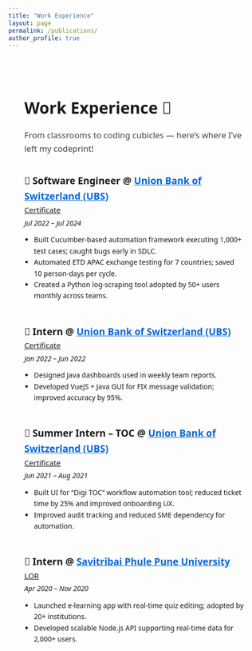 ```yaml
---
title: "Work Experience"
layout: page
permalink: /publications/
author_profile: true
---
```


<div style="max-width: 900px; margin: auto; padding: 2rem; font-family: system-ui, sans-serif; line-height: 1.6;">

  <h1 style="font-size: 2rem; margin-bottom: 0.5rem;">Work Experience 💼</h1>
  <p style="font-size: 1.05rem; color: #444; margin-bottom: 2.2rem;">
    From classrooms to coding cubicles — here’s where I’ve left my codeprint!
  </p>

  <!-- SDE -->
  <div style="margin-bottom: 2.8rem;">
    <div style="display: flex; justify-content: space-between; align-items: baseline; flex-wrap: wrap;">
      <h3 style="margin: 0; font-size: 1.2rem; font-weight: 600;">
        🧾 Software Engineer @ 
        <a href="https://www.ubs.com/global/en.html" target="_blank" style="color: #0366d6;">Union Bank of Switzerland (UBS)</a>
      </h3>
      <a href="/files/Certificate_of_Service.pdf" target="_blank" style="font-size: 0.95rem;">Certificate</a>
    </div>
    <p style="margin: 0.2rem 0 0.7rem;"><em>Jul 2022 – Jul 2024</em></p>
    <ul style="margin: 0; padding-left: 1.2rem;">
      <li>Built Cucumber-based automation framework executing 1,000+ test cases; caught bugs early in SDLC.</li>
      <li>Automated ETD APAC exchange testing for 7 countries; saved 10 person-days per cycle.</li>
      <li>Created a Python log-scraping tool adopted by 50+ users monthly across teams.</li>
    </ul>
  </div>

  <!-- Intern -->
  <div style="margin-bottom: 2.8rem;">
    <div style="display: flex; justify-content: space-between; align-items: baseline; flex-wrap: wrap;">
      <h3 style="margin: 0; font-size: 1.2rem; font-weight: 600;">
        🧾 Intern @ 
        <a href="https://www.ubs.com/global/en.html" target="_blank" style="color: #0366d6;">Union Bank of Switzerland (UBS)</a>
      </h3>
      <a href="/files/Semester_Intern.pdf" target="_blank" style="font-size: 0.95rem;">Certificate</a>
    </div>
    <p style="margin: 0.2rem 0 0.7rem;"><em>Jan 2022 – Jun 2022</em></p>
    <ul style="margin: 0; padding-left: 1.2rem;">
      <li>Designed Java dashboards used in weekly team reports.</li>
      <li>Developed VueJS + Java GUI for FIX message validation; improved accuracy by 95%.</li>
    </ul>
  </div>

  <!-- Summer Intern -->
  <div style="margin-bottom: 2.8rem;">
    <div style="display: flex; justify-content: space-between; align-items: baseline; flex-wrap: wrap;">
      <h3 style="margin: 0; font-size: 1.2rem; font-weight: 600;">
        🧾 Summer Intern – TOC @ 
        <a href="https://www.ubs.com/global/en.html" target="_blank" style="color: #0366d6;">Union Bank of Switzerland (UBS)</a>
      </h3>
      <a href="/files/Summer_Intern.pdf" target="_blank" style="font-size: 0.95rem;">Certificate</a>
    </div>
    <p style="margin: 0.2rem 0 0.7rem;"><em>Jun 2021 – Aug 2021</em></p>
    <ul style="margin: 0; padding-left: 1.2rem;">
      <li>Built UI for “Digi TOC” workflow automation tool; reduced ticket time by 25% and improved onboarding UX.</li>
      <li>Improved audit tracking and reduced SME dependency for automation.</li>
    </ul>
  </div>

  <!-- Savitribai Phule University -->
  <div>
    <div style="display: flex; justify-content: space-between; align-items: baseline; flex-wrap: wrap;">
      <h3 style="margin: 0; font-size: 1.2rem; font-weight: 600;">
        🧾 Intern @ 
        <a href="http://www.unipune.ac.in/" target="_blank" style="color: #0366d6;">Savitribai Phule Pune University</a>
      </h3>
      <a href="/files/LOR.pdf" target="_blank" style="font-size: 0.95rem;">LOR</a>
    </div>
    <p style="margin: 0.2rem 0 0.7rem;"><em>Apr 2020 – Nov 2020</em></p>
    <ul style="margin: 0; padding-left: 1.2rem;">
      <li>Launched e-learning app with real-time quiz editing; adopted by 20+ institutions.</li>
      <li>Developed scalable Node.js API supporting real-time data for 2,000+ users.</li>
    </ul>
  </div>

</div>
